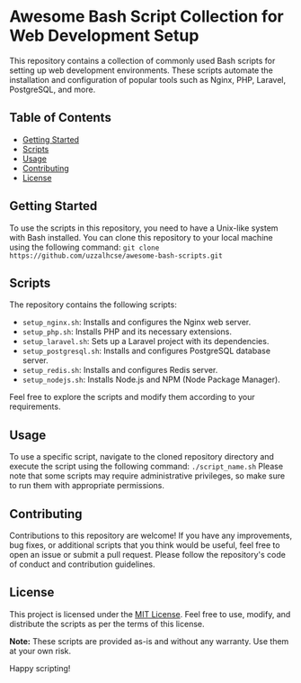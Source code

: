# Awesome Bash Script Collection for Web Development Setup

This repository contains a collection of commonly used Bash scripts for setting up web development environments. These scripts automate the installation and configuration of popular tools such as Nginx, PHP, Laravel, PostgreSQL, and more.

## Table of Contents

- [Getting Started](#getting-started)
- [Scripts](#scripts)
- [Usage](#usage)
- [Contributing](#contributing)
- [License](#license)

## Getting Started

To use the scripts in this repository, you need to have a Unix-like system with Bash installed. You can clone this repository to your local machine using the following command:
`git clone https://github.com/uzzalhcse/awesome-bash-scripts.git`

## Scripts

The repository contains the following scripts:

- `setup_nginx.sh`: Installs and configures the Nginx web server.
- `setup_php.sh`: Installs PHP and its necessary extensions.
- `setup_laravel.sh`: Sets up a Laravel project with its dependencies.
- `setup_postgresql.sh`: Installs and configures PostgreSQL database server.
- `setup_redis.sh`: Installs and configures Redis server.
- `setup_nodejs.sh`: Installs Node.js and NPM (Node Package Manager).

Feel free to explore the scripts and modify them according to your requirements.

## Usage

To use a specific script, navigate to the cloned repository directory and execute the script using the following command:
`./script_name.sh`
Please note that some scripts may require administrative privileges, so make sure to run them with appropriate permissions.

## Contributing

Contributions to this repository are welcome! If you have any improvements, bug fixes, or additional scripts that you think would be useful, feel free to open an issue or submit a pull request. Please follow the repository's code of conduct and contribution guidelines.

## License

This project is licensed under the [MIT License](LICENSE). Feel free to use, modify, and distribute the scripts as per the terms of this license.

**Note:** These scripts are provided as-is and without any warranty. Use them at your own risk.

Happy scripting!

